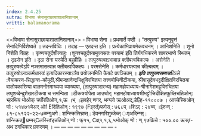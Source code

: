 ```yaml
---
index: 2.4.25
sutra: विभाषा सेनासुराछायाशालानिशानाम्‌
vritti: balamanorama
---
```


<<विभाषा सेनासुराछायाशालानिशानाम्>> - विभाषा सेना । प्रथमार्ते षष्ठी । "तत्पुरुष" इत्यनुवृत्तं सेनादिभिर्विशेष्यते । तदन्तविधिः । तदाह — एतदन्त इति । प्रत्येकाभिप्रायमेकवचनम् । आनिशमिति । शुनो निशेति विग्रहः । कृष्णचतुर्दशीत्याहुः ।शुनश्चतुर्दश्यामुपवसतः पश्यामः॑ इति तिर्यगधिकरणे शाबरभाष्ये स्थितम् । दृढसेन इति । दृढा सेना यस्येति बहुव्रीहिः । तत्पुरुषत्वाऽभावान्न क्लीबत्वविकल्पः । असेनेति । तत्पुरुषत्वेऽपि नञ्समासत्वान्न क्लीबत्वविकल्पः । परमसेनेति । कर्मधारयत्वान्न कील्बत्वम् ।तत्पुरुषोऽनञ्कर्मधारयः॑ इत्यदिकारस्याऽत्रैव प्रयोजनमिति कैयटे प्रपञ्चितम् । *****इति तत्पुरुषसमासः*****टित्ले :वैयाकरण-सिद्धान्त-कौमुदी,श्रीमज्ज्ञानेन्द्रभिक्षुविरचितया तत्त्वबोधिनीटीकया, श्रीवासुदेवभट्टदीक्षितविरचितया बालोपकारिण्या बालमनोरमाख्यया व्याख्यया, (तत्पुरुषादारभ्य) महामहोपाध्याय-श्रीनागेशभट्टविरचितया लघुशब्देन्दुशेखरटीकया च समन्विता ।टीकत्रयोपेता आउथोर्: महामहोपाध्यायश्रीभट्टोजिदीक्षितफुब्लिचतिओन्: भ्हरथिय भोओक् चर्पोरतिओन्,१,ऊ ।भ् ।झवहेर् णगर्, भन्ग्लो ऋओअद्,डेल्हि-११०००७ ।	आच्चेस्सिओन् णो : ५१४७१येअर् ओf Eदितिओन् : १९९७ (Fइर्स्त्)फगेस् : ७६८प् ।शिऽए : २४च्म् ।ईश्भ्ण् : ८१-८५१२२-२२-७ळन्गुअगे : शन्स्क्रित्श्च्रिप्त् : डेवनगरिशुब्जेच्त् ःएअदिन्ग्स् : शन्स्क्रित्घ्रम्मर्Cलस्सिfइचतिओन् णो : फ्१५, Cक्ष्१,१,६,५भोओक् णो : ण् ९७फ्रिचे : ५००.०० ऋस्/-अथ ठगधिकार प्रकरणम् । —  —  —  —  —  —  —  —  — -